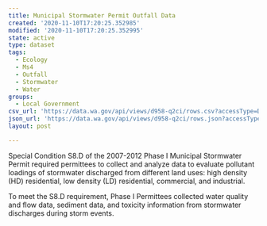 ```yaml
---
title: Municipal Stormwater Permit Outfall Data
created: '2020-11-10T17:20:25.352985'
modified: '2020-11-10T17:20:25.352995'
state: active
type: dataset
tags:
  - Ecology
  - Ms4
  - Outfall
  - Stormwater
  - Water
groups:
  - Local Government
csv_url: 'https://data.wa.gov/api/views/d958-q2ci/rows.csv?accessType=DOWNLOAD'
json_url: 'https://data.wa.gov/api/views/d958-q2ci/rows.json?accessType=DOWNLOAD'
layout: post

---
```

Special Condition S8.D of the 2007-2012 Phase I Municipal Stormwater Permit required permittees to collect and analyze data to evaluate pollutant loadings of stormwater discharged from different land uses: high density (HD) residential, low density (LD) residential, commercial, and industrial.

To meet the S8.D requirement, Phase I Permittees collected water quality and flow data, sediment data, and toxicity information from stormwater discharges during storm events.
